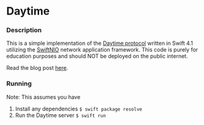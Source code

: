 # Daytime

### Description
This is a simple implementation of the [Daytime protocol](https://tools.ietf.org/html/rfc867) written in Swift 4.1 utilizing the [SwiftNIO](https://github.com/apple/swift-nio) network application framework. This code is purely for education purposes and should NOT be deployed on the public internet.

Read the blog post [here](https://medium.com/@aclaytonscott).

### Running
Note: This assumes you have 
1. Install any dependencies `$ swift package resolve`
2. Run the Daytime server `$ swift run`
